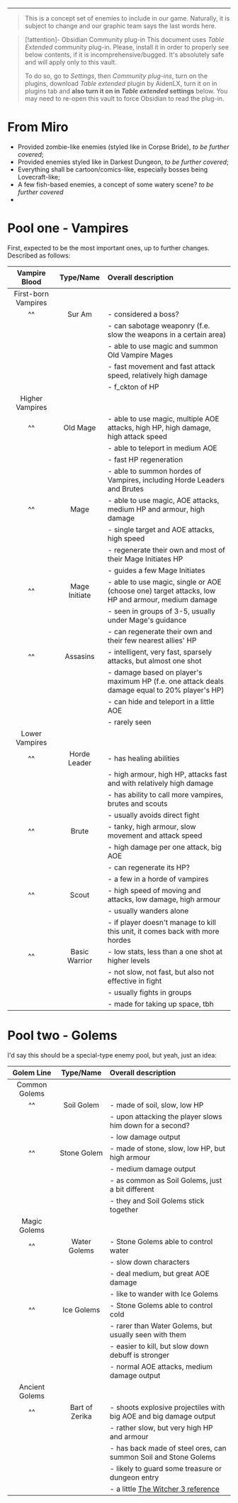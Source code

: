 ___

>This is a concept set of enemies to include in our game. Naturally, it is subject to change and our graphic team says the last words here.

>[!attention]- Obsidian Community plug-in
>This document uses *Table Extended* community plug-in. Please, install it in order to properly see below contents, if it is incomprehensive/bugged. It's absolutely safe and will apply only to this vault. 
>
>To do so, go to *Settings*, then *Community plug-ins*, turn on the plugins, download *Table extended* plugin by AidenLX, turn it on in plugins tab and **also turn it on in *Table extended* settings** below. You may need to re-open this vault to force Obsidian to read the plug-in.

# From Miro

- Provided zombie-like enemies (styled like in Corpse Bride), *to be further covered*;
- Provided enemies styled like in Darkest Dungeon, *to be further covered*;
- Everything shall be cartoon/comics-like, especially bosses being Lovecraft-like;
- A few fish-based enemies, a concept of some watery scene? *to be further covered*
- 
# Pool one - Vampires

First, expected to be the most important ones, up to further changes. Described as follows:

| **Vampire Blood** | **Type/Name** | **Overall description** |
| :---: | :---: | :--- |
| First-born Vampires | | | 
| ^^ | Sur Am | - considered a boss? |\
| | | - can sabotage weaponry (f.e. slow the weapons in a certain area) |\
| | | - able to use magic and summon Old Vampire Mages |\
| | | - fast movement and fast attack speed, relatively high damage |\
| | | - f_ckton of HP |
| Higher Vampires | | |
| ^^ | Old Mage | - able to use magic, multiple AOE attacks, high HP, high damage, high attack speed |\
| | | - able to teleport in medium AOE |\
| | | - fast HP regeneration |\
| | | - able to summon hordes of Vampires, including Horde Leaders and Brutes |
| ^^ | Mage | - able to use magic, AOE attacks, medium HP and armour, high damage |\
| | | - single target and AOE attacks, high speed |\
| | | - regenerate their own and most of their Mage Initiates HP |\
| | | - guides a few Mage Initiates |
| ^^ | Mage Initiate | - able to use magic, single or AOE (choose one) target attacks, low HP and armour, medium damage |\
| | | - seen in groups of 3-5, usually under Mage's guidance |\
| | | - can regenerate their own and their few nearest allies' HP |
| ^^ | Assasins | - intelligent, very fast, sparsely attacks, but almost one shot |\
| | | - damage based on player's maximum HP (f.e. one attack deals damage equal to 20% player's HP) |\
| | | - can hide and teleport in a little AOE |\
| | | - rarely seen |
| Lower Vampires | | |
| ^^ | Horde Leader | - has healing abilities |\
| | | - high armour, high HP, attacks fast and with relatively high damage |\
| | | - has ability to call more vampires, brutes and scouts |\
| | | - usually avoids direct fight |
| ^^ | Brute | - tanky, high armour, slow movement and attack speed |\
| | | - high damage per one attack, big AOE |\
| | | - can regenerate its HP? |\
| | | - a few in a horde of vampires |
| ^^ | Scout | - high speed of moving and attacks, low damage, high armour |\
| | | - usually wanders alone |\
| | | - if player doesn't manage to kill this unit, it comes back with more hordes |
| ^^ | Basic Warrior | - low stats, less than a one shot at higher levels |\
| | | - not slow, not fast, but also not effective in fight |\
| | | - usually fights in groups |\
| | | - made for taking up space, tbh |

# Pool two - Golems

I'd say this should be a special-type enemy pool, but yeah, just an idea:

| **Golem Line** | **Type/Name** | **Overall description** |
| :---: | :---: | :--- |
| Common Golems | | |
| ^^ | Soil Golem | - made of soil, slow, low HP |\
| | | - upon attacking the player slows him down for a second? |\
| | | - low damage output |
| ^^ | Stone Golem | - made of stone, slow, low HP, but high armour |\
| | | - medium damage output |\
| | | - as common as Soil Golems, just a bit different |\
| | | - they and Soil Golems stick together |
| Magic Golems | | |
| ^^ | Water Golems | - Stone Golems able to control water |\
| | | - slow down characters |\
| | | - deal medium, but great AOE damage |\
| | | - like to wander with Ice Golems |
| ^^ | Ice Golems | - Stone Golems able to control cold |\
| | | - rarer than Water Golems, but usually seen with them |\
| | | - easier to kill, but slow down debuff is stronger |\
| | | - normal AOE attacks, medium damage output |
| Ancient Golems | | |
| ^^ | Bart of Zerika | - shoots explosive projectiles with big AOE and big damage output |\
| | | - rather slow, but very high HP and armour |\
| | | - has back made of steel ores, can summon Soil and Stone Golems |\
| | | - likely to guard some treasure or dungeon entry |\
| | | - a little [The Witcher 3 reference](https://wiedzmin.fandom.com/wiki/Bart) |